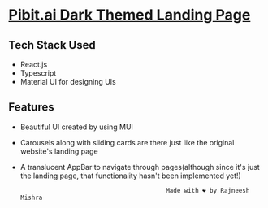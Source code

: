 # [Pibit.ai Dark Themed Landing Page](https://pitbit-ai-frontend.vercel.app/)

## Tech Stack Used
- React.js
- Typescript
- Material UI for designing UIs

## Features
- Beautiful UI created by using MUI
- Carousels along with sliding cards are there just like the original website's landing page
- A translucent AppBar to navigate through pages(although since it's just the landing page, that functionality hasn't been implemented yet!)

                                              Made with ❤️ by Rajneesh Mishra
